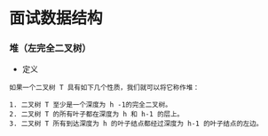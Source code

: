 # 面试数据结构

### 堆（左完全二叉树）

+ 定义

``` basic
如果一个二叉树 T 具有如下几个性质，我们就可以将它称作堆：

1. 二叉树 T 至少是一个深度为 h -1的完全二叉树。
2. 二叉树 T 的所有叶子都在深度为 h 和 h-1 的层上。
3. 二叉树 T 所有到达深度为 h 的叶子结点都经过深度为 h-1 的叶子结点的左边。
```







